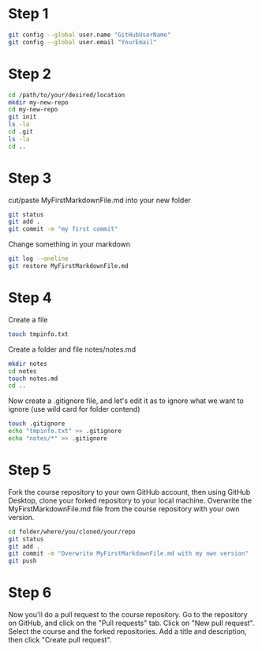 # Step 1

```bash
git config --global user.name "GitHubUserName"   
git config --global user.email "YourEmail"
```

# Step 2

```bash
cd /path/to/your/desired/location
mkdir my-new-repo
cd my-new-repo
git init
ls -la
cd .git
ls -la
cd ..
```

# Step 3

cut/paste MyFirstMarkdownFile.md into your new folder

```bash
git status
git add .
git commit -m "my first commit"
```
Change something in your markdown
```bash
git log --oneline
git restore MyFirstMarkdownFile.md
```

# Step 4

Create a file 
```bash
touch tmpinfo.txt
```

Create a folder and file notes/notes.md
```bash
mkdir notes
cd notes
touch notes.md
cd ..
```

Now create a .gitignore file, and let's edit it as to ignore what we want to ignore (use wild card for folder contend)
```bash
touch .gitignore
echo "tmpinfo.txt" >> .gitignore
echo "notes/*" >> .gitignore
```

# Step 5

Fork the course repository to your own GitHub account, then using GitHub Desktop, clone your forked repository to your local machine.
Overwrite the MyFirstMarkdownFile.md file from the course repository with your own version.

```bash
cd folder/where/you/cloned/your/repo
git status
git add .
git commit -m "Overwrite MyFirstMarkdownFile.md with my own version"
git push 
```

# Step 6

Now you'll do a pull request to the course repository.
Go to the repository on GitHub, and click on the "Pull requests" tab. Click on "New pull request". Select the course and the forked repositories. Add a title and description, then click "Create pull request".

